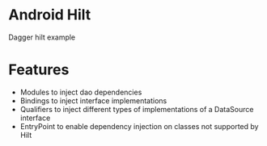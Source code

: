 # Android Hilt 

Dagger hilt example

# Features

* Modules to inject dao dependencies
* Bindings to inject interface implementations
* Qualifiers to inject different types of implementations of a DataSource interface
* EntryPoint to enable dependency injection on classes not supported by Hilt
